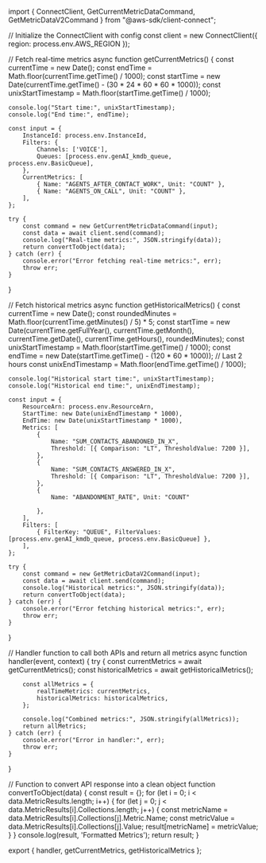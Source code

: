 import { ConnectClient, GetCurrentMetricDataCommand, GetMetricDataV2Command } from "@aws-sdk/client-connect";

// Initialize the ConnectClient with config
const client = new ConnectClient({ region: process.env.AWS_REGION });

// Fetch real-time metrics
async function getCurrentMetrics() {
    const currentTime = new Date();
    const endTime = Math.floor(currentTime.getTime() / 1000);
    const startTime = new Date(currentTime.getTime() - (30 * 24 * 60 * 60 * 1000));
    const unixStartTimestamp = Math.floor(startTime.getTime() / 1000);

    console.log("Start time:", unixStartTimestamp);
    console.log("End time:", endTime);

    const input = {
        InstanceId: process.env.InstanceId,
        Filters: {
            Channels: ['VOICE'],
            Queues: [process.env.genAI_kmdb_queue, process.env.BasicQueue],
        },
        CurrentMetrics: [
            { Name: "AGENTS_AFTER_CONTACT_WORK", Unit: "COUNT" },
            { Name: "AGENTS_ON_CALL", Unit: "COUNT" },
        ],
    };

    try {
        const command = new GetCurrentMetricDataCommand(input);
        const data = await client.send(command);
        console.log("Real-time metrics:", JSON.stringify(data));
        return convertToObject(data);
    } catch (err) {
        console.error("Error fetching real-time metrics:", err);
        throw err;
    }
}

// Fetch historical metrics
async function getHistoricalMetrics() {
    const currentTime = new Date();
    const roundedMinutes = Math.floor(currentTime.getMinutes() / 5) * 5;
    const startTime = new Date(currentTime.getFullYear(), currentTime.getMonth(), currentTime.getDate(), currentTime.getHours(), roundedMinutes);
    const unixStartTimestamp = Math.floor(startTime.getTime() / 1000);
    const endTime = new Date(startTime.getTime() - (120 * 60 * 1000)); // Last 2 hours
    const unixEndTimestamp = Math.floor(endTime.getTime() / 1000);

    console.log("Historical start time:", unixStartTimestamp);
    console.log("Historical end time:", unixEndTimestamp);

    const input = {
        ResourceArn: process.env.ResourceArn,
        StartTime: new Date(unixEndTimestamp * 1000),
        EndTime: new Date(unixStartTimestamp * 1000),
        Metrics: [
            {
                Name: "SUM_CONTACTS_ABANDONED_IN_X",
                Threshold: [{ Comparison: "LT", ThresholdValue: 7200 }],
            },
            {
                Name: "SUM_CONTACTS_ANSWERED_IN_X",
                Threshold: [{ Comparison: "LT", ThresholdValue: 7200 }],
            },
            {
                Name: "ABANDONMENT_RATE", Unit: "COUNT"
                
            },
        ],
        Filters: [
            { FilterKey: "QUEUE", FilterValues: [process.env.genAI_kmdb_queue, process.env.BasicQueue] },
        ],
    };

    try {
        const command = new GetMetricDataV2Command(input);
        const data = await client.send(command);
        console.log("Historical metrics:", JSON.stringify(data));
        return convertToObject(data);
    } catch (err) {
        console.error("Error fetching historical metrics:", err);
        throw err;
    }
}

// Handler function to call both APIs and return all metrics
async function handler(event, context) {
    try {
        const currentMetrics = await getCurrentMetrics();
        const historicalMetrics = await getHistoricalMetrics();

        const allMetrics = {
            realTimeMetrics: currentMetrics,
            historicalMetrics: historicalMetrics,
        };

        console.log("Combined metrics:", JSON.stringify(allMetrics));
        return allMetrics;
    } catch (err) {
        console.error("Error in handler:", err);
        throw err;
    }
}

// Function to convert API response into a clean object
function convertToObject(data) {
    const result = {};
    for (let i = 0; i < data.MetricResults.length; i++) {
        for (let j = 0; j < data.MetricResults[i].Collections.length; j++) {
            const metricName = data.MetricResults[i].Collections[j].Metric.Name;
            const metricValue = data.MetricResults[i].Collections[j].Value;
            result[metricName] = metricValue;
        }
    }
    console.log(result, 'Formatted Metrics');
    return result;
}

export { handler, getCurrentMetrics, getHistoricalMetrics };

